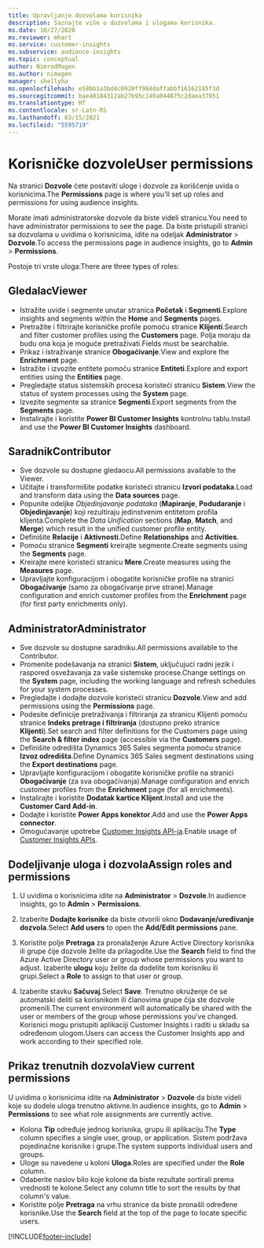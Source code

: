 ```yaml
---
title: Upravljanje dozvolama korisnika
description: Saznajte više o dozvolama i ulogama korisnika.
ms.date: 10/27/2020
ms.reviewer: mhart
ms.service: customer-insights
ms.subservice: audience-insights
ms.topic: conceptual
author: NimrodMagen
ms.author: nimagen
manager: shellyha
ms.openlocfilehash: e58bb1a3bd4c0920ff984daffabbf16162185f3d
ms.sourcegitcommit: bae40184312ab27b95c140a044875c2daea37951
ms.translationtype: HT
ms.contentlocale: sr-Latn-RS
ms.lasthandoff: 03/15/2021
ms.locfileid: "5595719"
---
```

# <a name="user-permissions"></a><span data-ttu-id="eb29b-103">Korisničke dozvole</span><span class="sxs-lookup"><span data-stu-id="eb29b-103">User permissions</span></span>

<span data-ttu-id="eb29b-104">Na stranici **Dozvole** ćete postaviti uloge i dozvole za korišćenje uvida o korisnicima.</span><span class="sxs-lookup"><span data-stu-id="eb29b-104">The **Permissions** page is where you'll set up roles and permissions for using audience insights.</span></span>

<span data-ttu-id="eb29b-105">Morate imati administratorske dozvole da biste videli stranicu.</span><span class="sxs-lookup"><span data-stu-id="eb29b-105">You need to have administrator permissions to see the page.</span></span> <span data-ttu-id="eb29b-106">Da biste pristupili stranici sa dozvolama u uvidima o korisnicima, idite na odeljak **Administrator** > **Dozvole**.</span><span class="sxs-lookup"><span data-stu-id="eb29b-106">To access the permissions page in audience insights, go to **Admin** > **Permissions**.</span></span>

<span data-ttu-id="eb29b-107">Postoje tri vrste uloga:</span><span class="sxs-lookup"><span data-stu-id="eb29b-107">There are three types of roles:</span></span>

## <a name="viewer"></a><span data-ttu-id="eb29b-108">Gledalac</span><span class="sxs-lookup"><span data-stu-id="eb29b-108">Viewer</span></span>

- <span data-ttu-id="eb29b-109">Istražite uvide i segmente unutar stranica **Početak** i **Segmenti**.</span><span class="sxs-lookup"><span data-stu-id="eb29b-109">Explore insights and segments within the **Home** and **Segments** pages.</span></span>
- <span data-ttu-id="eb29b-110">Pretražite i filtrirajte korisničke profile pomoću stranice **Klijenti**.</span><span class="sxs-lookup"><span data-stu-id="eb29b-110">Search and filter customer profiles using the **Customers** page.</span></span> <span data-ttu-id="eb29b-111">Polja moraju da budu ona koja je moguće pretraživati.</span><span class="sxs-lookup"><span data-stu-id="eb29b-111">Fields must be searchable.</span></span>
- <span data-ttu-id="eb29b-112">Prikaz i istraživanje stranice **Obogaćivanje**.</span><span class="sxs-lookup"><span data-stu-id="eb29b-112">View and explore the **Enrichment** page.</span></span>
- <span data-ttu-id="eb29b-113">Istražite i izvozite entitete pomoću stranice **Entiteti**.</span><span class="sxs-lookup"><span data-stu-id="eb29b-113">Explore and export entities using the **Entities** page.</span></span>
- <span data-ttu-id="eb29b-114">Pregledajte status sistemskih procesa koristeći stranicu **Sistem**.</span><span class="sxs-lookup"><span data-stu-id="eb29b-114">View the status of system processes  using the **System** page.</span></span>
- <span data-ttu-id="eb29b-115">Izvezite segmente sa stranice **Segmenti**.</span><span class="sxs-lookup"><span data-stu-id="eb29b-115">Export segments from the **Segments** page.</span></span>
- <span data-ttu-id="eb29b-116">Instalirajte i koristite **Power BI Customer Insights** kontrolnu tablu.</span><span class="sxs-lookup"><span data-stu-id="eb29b-116">Install and use the **Power BI Customer Insights** dashboard.</span></span>

## <a name="contributor"></a><span data-ttu-id="eb29b-117">Saradnik</span><span class="sxs-lookup"><span data-stu-id="eb29b-117">Contributor</span></span>

- <span data-ttu-id="eb29b-118">Sve dozvole su dostupne gledaocu.</span><span class="sxs-lookup"><span data-stu-id="eb29b-118">All permissions available to the Viewer.</span></span>
- <span data-ttu-id="eb29b-119">Učitajte i transformišite podatke koristeći stranicu **Izvori podataka**.</span><span class="sxs-lookup"><span data-stu-id="eb29b-119">Load and transform data using the **Data sources** page.</span></span>
- <span data-ttu-id="eb29b-120">Popunite odeljke *Objedinjavanje podataka* (**Mapiranje**, **Podudaranje** i **Objedinjavanje**) koji rezultiraju jedinstvenim entitetom profila klijenta.</span><span class="sxs-lookup"><span data-stu-id="eb29b-120">Complete the *Data Unification* sections (**Map**, **Match**, and **Merge**) which result in the unified customer profile entity.</span></span>
- <span data-ttu-id="eb29b-121">Definišite **Relacije** i **Aktivnosti**.</span><span class="sxs-lookup"><span data-stu-id="eb29b-121">Define **Relationships** and **Activities**.</span></span>
- <span data-ttu-id="eb29b-122">Pomoću stranice **Segmenti** kreirajte segmente.</span><span class="sxs-lookup"><span data-stu-id="eb29b-122">Create segments using the **Segments** page.</span></span>
- <span data-ttu-id="eb29b-123">Kreirajte mere koristeći stranicu **Mere**.</span><span class="sxs-lookup"><span data-stu-id="eb29b-123">Create measures using the **Measures** page.</span></span>
- <span data-ttu-id="eb29b-124">Upravljajte konfiguracijom i obogatite korisničke profile na stranici **Obogaćivanje** (samo za obogaćivanje prve strane).</span><span class="sxs-lookup"><span data-stu-id="eb29b-124">Manage configuration and enrich customer profiles from the **Enrichment** page (for first party enrichments only).</span></span>

## <a name="administrator"></a><span data-ttu-id="eb29b-125">Administrator</span><span class="sxs-lookup"><span data-stu-id="eb29b-125">Administrator</span></span>

- <span data-ttu-id="eb29b-126">Sve dozvole su dostupne saradniku.</span><span class="sxs-lookup"><span data-stu-id="eb29b-126">All permissions available to the Contributor.</span></span>
- <span data-ttu-id="eb29b-127">Promenite podešavanja na stranici **Sistem**, uključujući radni jezik i raspored osvežavanja za vaše sistemske procese.</span><span class="sxs-lookup"><span data-stu-id="eb29b-127">Change settings on the **System** page, including the working language and refresh schedules for your system processes.</span></span>
- <span data-ttu-id="eb29b-128">Pregledajte i dodajte dozvole koristeći stranicu **Dozvole**.</span><span class="sxs-lookup"><span data-stu-id="eb29b-128">View and add permissions using the **Permissions** page.</span></span>
- <span data-ttu-id="eb29b-129">Podesite definicije pretraživanja i filtriranja za stranicu Klijenti pomoću stranice **Indeks pretrage i filtriranja** (dostupno preko stranice **Klijenti**).</span><span class="sxs-lookup"><span data-stu-id="eb29b-129">Set search and filter definitions for the Customers page using the **Search & filter index** page (accessible via the **Customers** page).</span></span>
- <span data-ttu-id="eb29b-130">Definišite odredišta Dynamics 365 Sales segmenta pomoću stranice **Izvoz odredišta**.</span><span class="sxs-lookup"><span data-stu-id="eb29b-130">Define Dynamics 365 Sales segment destinations using the **Export destinations** page.</span></span>
- <span data-ttu-id="eb29b-131">Upravljajte konfiguracijom i obogatite korisničke profile na stranici **Obogaćivanje** (za sva obogaćivanja).</span><span class="sxs-lookup"><span data-stu-id="eb29b-131">Manage configuration and enrich customer profiles from the **Enrichment** page (for all enrichments).</span></span>
- <span data-ttu-id="eb29b-132">Instalirajte i koristite **Dodatak kartice Klijent**.</span><span class="sxs-lookup"><span data-stu-id="eb29b-132">Install and use the **Customer Card Add-in**.</span></span>
- <span data-ttu-id="eb29b-133">Dodajte i koristite **Power Apps konektor**.</span><span class="sxs-lookup"><span data-stu-id="eb29b-133">Add and use the **Power Apps connector**.</span></span>
- <span data-ttu-id="eb29b-134">Omogućavanje upotrebe [Customer Insights API-ja](apis.md).</span><span class="sxs-lookup"><span data-stu-id="eb29b-134">Enable usage of [Customer Insights APIs](apis.md).</span></span>

## <a name="assign-roles-and-permissions"></a><span data-ttu-id="eb29b-135">Dodeljivanje uloga i dozvola</span><span class="sxs-lookup"><span data-stu-id="eb29b-135">Assign roles and permissions</span></span>

1. <span data-ttu-id="eb29b-136">U uvidima o korisnicima idite na **Administrator** > **Dozvole**.</span><span class="sxs-lookup"><span data-stu-id="eb29b-136">In audience insights, go to **Admin** > **Permissions**.</span></span>

1. <span data-ttu-id="eb29b-137">Izaberite **Dodajte korisnike** da biste otvorili okno **Dodavanje/uređivanje dozvola**.</span><span class="sxs-lookup"><span data-stu-id="eb29b-137">Select **Add users** to open the **Add/Edit permissions** pane.</span></span>

1. <span data-ttu-id="eb29b-138">Koristite polje **Pretraga** za pronalaženje Azure Active Directory korisnika ili grupe čije dozvole želite da prilagodite.</span><span class="sxs-lookup"><span data-stu-id="eb29b-138">Use the **Search** field to find the Azure Active Directory user or group whose permissions you want to adjust.</span></span> <span data-ttu-id="eb29b-139">Izaberite **ulogu** koju želite da dodelite tom korisniku ili grupi.</span><span class="sxs-lookup"><span data-stu-id="eb29b-139">Select a **Role** to assign to that user or group.</span></span>

1. <span data-ttu-id="eb29b-140">Izaberite stavku **Sačuvaj**.</span><span class="sxs-lookup"><span data-stu-id="eb29b-140">Select **Save**.</span></span> <span data-ttu-id="eb29b-141">Trenutno okruženje će se automatski deliti sa korisnikom ili članovima grupe čija ste dozvole promenili.</span><span class="sxs-lookup"><span data-stu-id="eb29b-141">The current environment will automatically be shared with the user or members of the group whose permissions you've changed.</span></span> <span data-ttu-id="eb29b-142">Korisnici mogu pristupiti aplikaciji Customer Insights i raditi u skladu sa određenom ulogom.</span><span class="sxs-lookup"><span data-stu-id="eb29b-142">Users can access the Customer Insights app and work according to their specified role.</span></span>

## <a name="view-current-permissions"></a><span data-ttu-id="eb29b-143">Prikaz trenutnih dozvola</span><span class="sxs-lookup"><span data-stu-id="eb29b-143">View current permissions</span></span>

<span data-ttu-id="eb29b-144">U uvidima o korisnicima idite na **Administrator** > **Dozvole** da biste videli koje su dodele uloga trenutno aktivne.</span><span class="sxs-lookup"><span data-stu-id="eb29b-144">In audience insights, go to **Admin** > **Permissions** to see what role assignments are currently active.</span></span>

- <span data-ttu-id="eb29b-145">Kolona **Tip** određuje jednog korisnika, grupu ili aplikaciju.</span><span class="sxs-lookup"><span data-stu-id="eb29b-145">The **Type** column specifies a single user, group, or application.</span></span> <span data-ttu-id="eb29b-146">Sistem podržava pojedinačne korisnike i grupe.</span><span class="sxs-lookup"><span data-stu-id="eb29b-146">The system supports individual users and groups.</span></span>
- <span data-ttu-id="eb29b-147">Uloge su navedene u koloni **Uloga**.</span><span class="sxs-lookup"><span data-stu-id="eb29b-147">Roles are specified under the **Role** column.</span></span>
- <span data-ttu-id="eb29b-148">Odaberite naslov bilo koje kolone da biste rezultate sortirali prema vrednosti te kolone.</span><span class="sxs-lookup"><span data-stu-id="eb29b-148">Select any column title to sort the results by that column's value.</span></span>
- <span data-ttu-id="eb29b-149">Koristite polje **Pretraga** na vrhu stranice da biste pronašli određene korisnike.</span><span class="sxs-lookup"><span data-stu-id="eb29b-149">Use the **Search** field at the top of the page to locate specific users.</span></span>


[!INCLUDE[footer-include](../includes/footer-banner.md)]